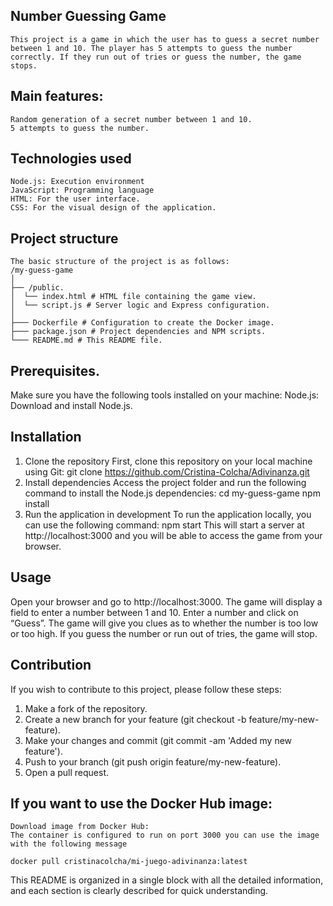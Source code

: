  
## Number Guessing Game
    This project is a game in which the user has to guess a secret number between 1 and 10. The player has 5 attempts to guess the number correctly. If they run out of tries or guess the number, the game stops.
## Main features:
    Random generation of a secret number between 1 and 10.
    5 attempts to guess the number.
## Technologies used
    Node.js: Execution environment 
    JavaScript: Programming language 
    HTML: For the user interface.
    CSS: For the visual design of the application.
## Project structure
    The basic structure of the project is as follows:
    /my-guess-game
    │
    ├── /public.
    │  └── index.html # HTML file containing the game view.
    │  └── script.js # Server logic and Express configuration.
    │
    ├─── Dockerfile # Configuration to create the Docker image.
    ├─── package.json # Project dependencies and NPM scripts.
    └─── README.md # This README file.
## Prerequisites.
Make sure you have the following tools installed on your machine:
Node.js: Download and install Node.js.
## Installation
1. Clone the repository
First, clone this repository on your local machine using Git:
    git clone https://github.com/Cristina-Colcha/Adivinanza.git
2. Install dependencies
Access the project folder and run the following command to install the Node.js dependencies:
    cd my-guess-game
    npm install
3. Run the application in development
To run the application locally, you can use the following command:
    npm start
This will start a server at http://localhost:3000 and you will be able to access the game from your browser.
## Usage
Open your browser and go to http://localhost:3000.
    The game will display a field to enter a number between 1 and 10.
    Enter a number and click on “Guess”.
    The game will give you clues as to whether the number is too low or too high.
    If you guess the number or run out of tries, the game will stop.
## Contribution
If you wish to contribute to this project, please follow these steps:
1. Make a fork of the repository.
2. Create a new branch for your feature (git checkout -b feature/my-new-feature).
3. Make your changes and commit (git commit -am 'Added my new feature').
4. Push to your branch (git push origin feature/my-new-feature).
5. Open a pull request.
## If you want to use the Docker Hub image:
    Download image from Docker Hub:
    The container is configured to run on port 3000 you can use the image with the following message

    docker pull cristinacolcha/mi-juego-adivinanza:latest

This README is organized in a single block with all the detailed information, and each section is clearly described for quick understanding.

